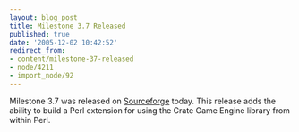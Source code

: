 ```yaml
---
layout: blog_post
title: Milestone 3.7 Released
published: true
date: '2005-12-02 10:42:52'
redirect_from:
- content/milestone-37-released
- node/4211
- import_node/92
---
```


Milestone 3.7 was released on [Sourceforge](http://sf.net/projects/emptycrate) today. This release adds the ability to build a Perl extension for using the Crate Game Engine library from within Perl.
